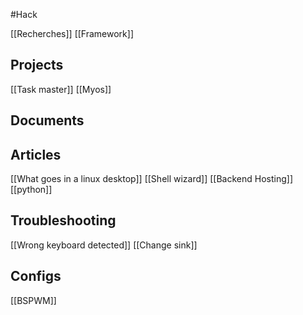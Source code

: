 #Hack

[[Recherches]]
[[Framework]]


## Projects
[[Task master]]
[[Myos]]

## Documents

## Articles
[[What goes in a linux desktop]]
[[Shell wizard]]
[[Backend Hosting]]
[[python]]

## Troubleshooting
[[Wrong keyboard detected]]
[[Change sink]]

## Configs
[[BSPWM]]
